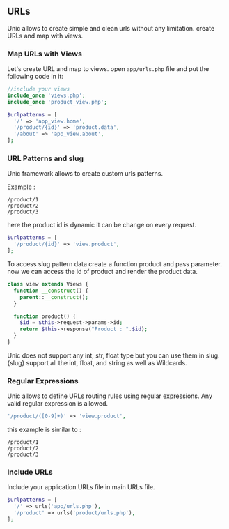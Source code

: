 ## URLs

  Unic allows to create simple and clean urls without any limitation. create URLs and map with views.

### Map URLs with Views

  Let's create URL and map to views. open `app/urls.php` file and put the following code in it:

```php
//include your views
include_once 'views.php';
include_once 'product_view.php';

$urlpatterns = [
  '/' => 'app_view.home',
  '/product/{id}' => 'product.data',
  '/about' => 'app_view.about',
];
```

### URL Patterns and slug

  Unic framework allows to create custom urls patterns.

  Example :
```
/product/1
/product/2
/product/3
```

  here the product id is dynamic it can be change on every request.

```php
$urlpatterns = [
  '/product/{id}' => 'view.product',
];
```

  To access slug pattern data create a function product and pass parameter. now we can access the id of product and render the product data.

```php
class view extends Views {
  function __construct() {
    parent::__construct();
  }

  function product() {
    $id = $this->request->params->id;
    return $this->response("Product : ".$id);
  }
}
```

  Unic does not support any int, str, float type but you can use them in slug. {slug} support all the int, float, and string as well as Wildcards.

### Regular Expressions

  Unic allows to define URLs routing rules using regular expressions. Any valid regular expression is allowed.

```php
'/product/([0-9]+)' => 'view.product',
```

  this example is similar to :

```
/product/1
/product/2
/product/3
```

### Include URLs

  Include your application URLs file in main URLs file.

```php
$urlpatterns = [
  '/' => urls('app/urls.php'),
  '/product' => urls('product/urls.php'),
];
```
